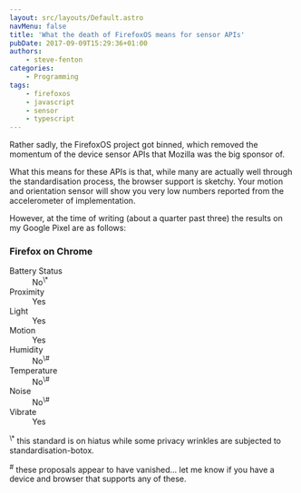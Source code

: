 ```yaml
---
layout: src/layouts/Default.astro
navMenu: false
title: 'What the death of FirefoxOS means for sensor APIs'
pubDate: 2017-09-09T15:29:36+01:00
authors:
    - steve-fenton
categories:
    - Programming
tags:
    - firefoxos
    - javascript
    - sensor
    - typescript
---
```


Rather sadly, the FirefoxOS project got binned, which removed the momentum of the device sensor APIs that Mozilla was the big sponsor of.

What this means for these APIs is that, while many are actually well through the standardisation process, the browser support is sketchy. Your motion and orientation sensor will show you very low numbers reported from the accelerometer of implementation.

However, at the time of writing (about a quarter past three) the results on my Google Pixel are as follows:

### Firefox on Chrome

<dl><dt>Battery Status</dt><dd>No<sup>\*</sup></dd><dt>Proximity</dt><dd>Yes</dd><dt>Light</dt><dd>Yes</dd><dt>Motion</dt><dd>Yes</dd><dt>Humidity</dt><dd>No<sup>\#</sup></dd><dt>Temperature</dt><dd>No<sup>\#</sup></dd><dt>Noise</dt><dd>No<sup>\#</sup></dd><dt>Vibrate</dt><dd>Yes</dd></dl><sup>\*</sup> this standard is on hiatus while some privacy wrinkles are subjected to standardisation-botox.

<sup>\#</sup> these proposals appear to have vanished… let me know if you have a device and browser that supports any of these.